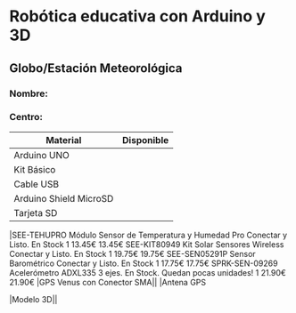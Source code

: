 

# Robótica educativa con Arduino y 3D 

## Globo/Estación Meteorológica

### Nombre: 
### Centro:


|Material|Disponible|
|---|---|
|Arduino UNO||
|Kit Básico||
|Cable USB||
|Arduino Shield MicroSD||
|Tarjeta SD||

|SEE-TEHUPRO Módulo Sensor de Temperatura y Humedad
Pro Conectar y Listo. En Stock 1 13.45€ 13.45€
SEE-KIT80949 Kit Solar Sensores Wireless Conectar y Listo.
En Stock 1 19.75€ 19.75€
SEE-SEN05291P Sensor Barométrico Conectar y Listo. En
Stock 1 17.75€ 17.75€
SPRK-SEN-09269 Acelerómetro ADXL335 3 ejes. En Stock.
Quedan pocas unidades! 1 21.90€ 21.90€
|GPS Venus con Conector SMA||
|Antena GPS

|Modelo 3D||